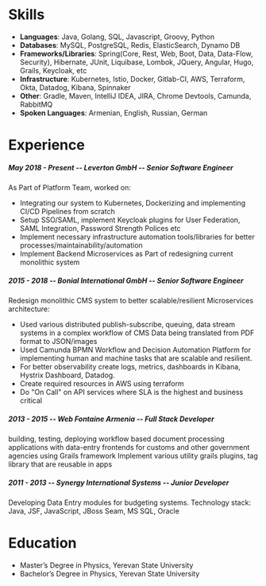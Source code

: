 
# Skills
* __Languages__: Java, Golang, SQL, Javascript, Groovy, Python
* __Databases__: MySQL, PostgreSQL, Redis, ElasticSearch, Dynamo DB
* __Frameworks/Libraries__: Spring(Core, Rest, Web, Boot, Data, Data-Flow, Security), Hibernate, JUnit, Liquibase,
Lombok, JQuery, Angular, Hugo, Grails, Keycloak, etc
* __Infrastructure__: Kubernetes, Istio, Docker, Gitlab-CI, AWS, Terraform, Okta, Datadog, Kibana, Spinnaker
* __Other__: Gradle, Maven, IntelliJ IDEA, JIRA, Chrome Devtools, Camunda, RabbitMQ
* __Spoken Languages__: Armenian, English, Russian, German

# Experience

##### May 2018 - Present -- Leverton GmbH -- Senior Software Engineer
As Part of Platform Team, worked on:

* Integrating our system to Kubernetes, Dockerizing and implementing CI/CD Pipelines from scratch
* Setup SSO/SAML, implement Keycloak plugins for User Federation, SAML Integration, Password Strength Polices etc
* Implement necessary infrastructure automation tools/libraries for better processes/maintainability/automation 
* Implement Backend Microservices as Part of redesigning current monolithic system
 
##### 2015 - 2018 -- Bonial International GmbH -- Senior Software Engineer
Redesign monolithic CMS system to better scalable/resilient Microservices architecture:

* Used various distributed publish-subscribe, queuing, data stream systems in a complex workflow of CMS Data 
being translated from PDF format to JSON/images
* Used Camunda BPMN Workflow and Decision Automation Platform for implementing human and machine tasks that are scalable
 and resilient.
* For better observability create logs, metrics, dashboards in Kibana, Hystrix Dashboard, Datadog. 
* Create required resources in AWS using terraform
* Do "On Call" on API services where SLA is the highest and business critical

##### 2013 - 2015 -- Web Fontaine Armenia -- Full Stack Developer
building, testing, deploying workflow based document processing applications with data-entry frontends
for customs and other government agencies using Grails framework
Implement various utility grails plugins, tag library that are reusable in apps

##### 2011 - 2013 -- Synergy International Systems -- Junior Developer
Developing Data Entry modules for budgeting systems. 
Technology stack: Java, JSF, JavaScript, JBoss Seam, MS SQL, Oracle

# Education
* Master’s Degree in Physics, Yerevan State University
* Bachelor’s Degree in Physics, Yerevan State University